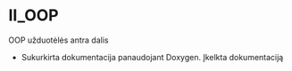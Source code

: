 # II_OOP
OOP užduotėlės antra dalis
 * Sukurkirta dokumentacija panaudojant Doxygen. Įkelkta dokumentaciją

